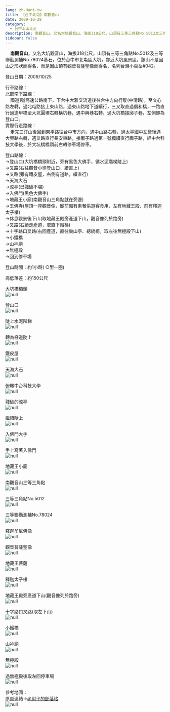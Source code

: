 ```yaml
---
lang: zh-Hant-tw
title: 【台中北屯】南觀音山
date: 2009-10-28
category: 
  - 台中上山走走
description: 南觀音山，又名大坑觀音山，海拔318公尺，山頂有三等三角點No.5012及三等聯勤測補No.78024基石，位於台中市北屯區大坑，鄰近大坑風景區，該山不是因山之形狀而得名，而是因山頂有觀音菩薩聖像而得名，名列台灣小百岳#042。 登山日期：2009/10/25 行車路線： 北部南下路線： 國道1號高速公路南下，下台中大雅交流道後往台中方向行駛(中清路)，至文心路左轉，過北屯路接上東山路，過東山路地下道續行，三叉取直過倡和橋，一路直行過逢甲橋至大坑圓環右轉橫坑巷，遇中興巷右轉，過大坑橋接廓子巷，左側即為登山口。 實際行走路線： 走完三汀山後回到東平路往台中市方向，遇中山路右轉，過太平國中左彎後遇大興路右轉，遇叉路直行長安東路，接廓子路過第一號橋續直行廓子路，經中台科技大學後，於大坑橋橋頭前右轉停車場停車。 登山路線： →登山口(大坑橋橋頭附近，旁有黑色大佛手，循水泥階梯陡上) →叉路(右往觀音小徑登山口，續直上) →叉路(旁有鐵皮屋，右側有道路，續直行) →天海大石 →涼亭(已殘破不堪) →入佛門(黑色大佛手) →地藏王小廟(南觀音山三角點就在旁邊) →玉佛寺(屋頂一座觀音像，廟前備有素餐供遊客食用，左有地藏王殿、前有釋迦太子樓) →休息觀景後下山(取地藏王殿旁產道下山，觀音像列於路旁) →叉路(右續走產道，取直下階梯) →十字路口叉路(右回產道，直往樂山亭、總統椅，取左往無極殿下山) →小鐵橋 →山神廟 →無極殿 →回到停車場 登山時間：約1小時( ○型一圈) 高低落差：約150公尺
sidebar: false
---
```


    **南觀音山**，又名大坑觀音山，海拔318公尺，山頂有三等三角點No.5012及三等聯勤測補No.78024基石，位於台中市北屯區大坑，鄰近大坑風景區，該山不是因山之形狀而得名，而是因山頂有觀音菩薩聖像而得名，名列台灣小百岳#042。  
  
登山日期：2009/10/25  
  
行車路線：  
北部南下路線：  
    國道1號高速公路南下，下台中大雅交流道後往台中方向行駛(中清路)，至文心路左轉，過北屯路接上東山路，過東山路地下道續行，三叉取直過倡和橋，一路直行過逢甲橋至大坑圓環右轉橫坑巷，遇中興巷右轉，過大坑橋接廓子巷，左側即為登山口。  
實際行走路線：  
    走完三汀山後回到東平路往台中市方向，遇中山路右轉，過太平國中左彎後遇大興路右轉，遇叉路直行長安東路，接廓子路過第一號橋續直行廓子路，經中台科技大學後，於大坑橋橋頭前右轉停車場停車。  
  
登山路線：  
→登山口(大坑橋橋頭附近，旁有黑色大佛手，循水泥階梯陡上)  
→叉路(右往觀音小徑登山口，續直上)  
→叉路(旁有鐵皮屋，右側有道路，續直行)  
→天海大石  
→涼亭(已殘破不堪)  
→入佛門(黑色大佛手)  
→地藏王小廟(南觀音山三角點就在旁邊)  
→玉佛寺(屋頂一座觀音像，廟前備有素餐供遊客食用，左有地藏王殿、前有釋迦太子樓)  
→休息觀景後下山(取地藏王殿旁產道下山，觀音像列於路旁)  
→叉路(右續走產道，取直下階梯)  
→十字路口叉路(右回產道，直往樂山亭、總統椅，取左往無極殿下山)  
→小鐵橋  
→山神廟  
→無極殿  
→回到停車場  
  
登山時間：約1小時( ○型一圈)  
  
高低落差：約150公尺

大坑橋橋頭  
![null](image/136546854_l.jpg)

登山口  
![null](image/136546863_l.jpg)

陡上水泥階梯  
![null](image/136546867_l.jpg)

轉為棧道陡上  
![null](image/136546944_l.jpg)

鐵皮屋  
![null](image/136547031_l.jpg)

天海大石  
![null](image/136547043_l.jpg)

俯瞰中台科技大學  
![null](image/136547100_l.jpg)

殘破的涼亭  
![null](image/136547103_l.jpg)

繼續陡上  
![null](image/136547106_l.jpg)

入佛門大手  
![null](image/136547110_l.jpg)

手上寫著入佛門  
![null](image/136547113_l.jpg)

地藏王小廟  
![null](image/136547198_l.jpg)

南觀音山三等三角點  
![null](image/136547116_l.jpg)

三等三角點No.5012  
![null](image/136547120_l.jpg)

三等聯勤測補No.78024  
![null](image/136547204_l.jpg)

釋迦牟尼佛像  
![null](image/136547200_l.jpg)

觀音菩薩聖像  
![null](image/136547207_l.jpg)

地藏王菩薩  
![null](image/136547208_l.jpg)

釋迦太子樓  
![null](image/136547210_l.jpg)

地藏王殿旁產道下山(觀音像列於路旁)  
![null](image/136547214_l.jpg)

十字路口叉路(取左下山)  
![null](image/136547222_l.jpg)

小鐵橋  
![null](image/136547267_l.jpg)

山神廟  
![null](image/136547273_l.jpg)

無極殿  
![null](image/136547277_l.jpg)

過無極殿後取左回停車場  
![null](image/136546851_l.jpg)

參考地圖：  
原圖連結→[老尉子的部落格](http://blog.xuite.net/laoweiz/blog/15438948)  
![null](image/136547686_l.jpg)